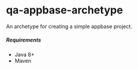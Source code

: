# qa-appbase-archetype
An archetype for creating a simple appbase project.

##### Requirements
* Java 8+
* Maven